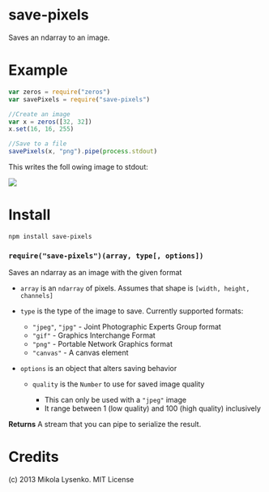 save-pixels
===========
Saves an ndarray to an image.

Example
=======
```javascript
var zeros = require("zeros")
var savePixels = require("save-pixels")

//Create an image
var x = zeros([32, 32])
x.set(16, 16, 255)

//Save to a file
savePixels(x, "png").pipe(process.stdout)
```

This writes the foll owing image to stdout:

<img src=https://raw.github.com/mikolalysenko/save-pixels/master/example/example.png>

Install
=======

    npm install save-pixels

### `require("save-pixels")(array, type[, options])`
Saves an ndarray as an image with the given format

* `array` is an `ndarray` of pixels.  Assumes that shape is `[width, height, channels]`
* `type` is the type of the image to save.  Currently supported formats:

  + `"jpeg"`, `"jpg"` - Joint Photographic Experts Group format
  + `"gif"` - Graphics Interchange Format
  + `"png"` - Portable Network Graphics format
  + `"canvas"` - A canvas element

* `options` is an object that alters saving behavior

  + `quality` is the `Number` to use for saved image quality

    + This can only be used with a `"jpeg"` image
    + It range between 1 (low quality) and 100 (high quality) inclusively

**Returns** A stream that you can pipe to serialize the result.

# Credits
(c) 2013 Mikola Lysenko. MIT License